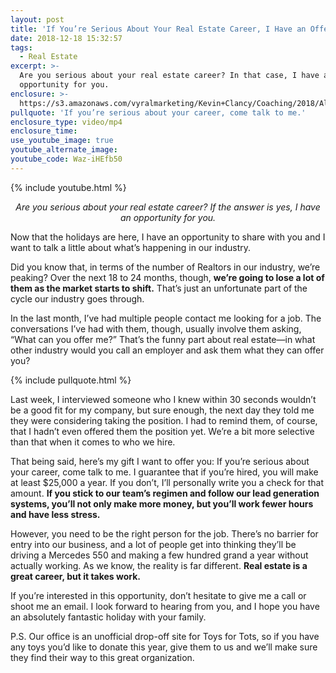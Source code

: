 ```yaml
---
layout: post
title: 'If You’re Serious About Your Real Estate Career, I Have an Offer for You'
date: 2018-12-18 15:32:57
tags:
  - Real Estate
excerpt: >-
  Are you serious about your real estate career? In that case, I have an
  opportunity for you.
enclosure: >-
  https://s3.amazonaws.com/vyralmarketing/Kevin+Clancy/Coaching/2018/Albany+Real+Estate+Agent-+Happy+holidays.mp4
pullquote: 'If you’re serious about your career, come talk to me.'
enclosure_type: video/mp4
enclosure_time:
use_youtube_image: true
youtube_alternate_image:
youtube_code: Waz-iHEfb50
---
```


{% include youtube.html %}

<p style="text-align: center;"><em>Are you serious about your real estate career? If the answer is yes, I have an opportunity for you.</em></p>

Now that the holidays are here, I have an opportunity to share with you and I want to talk a little about what’s happening in our industry.&nbsp;

Did you know that, in terms of the number of Realtors in our industry, we’re peaking? Over the next 18 to 24 months, though, **we’re going to lose a lot of them as the market starts to shift.** That’s just an unfortunate part of the cycle our industry goes through.

In the last month, I’ve had multiple people contact me looking for a job. The conversations I’ve had with them, though, usually involve them asking, “What can you offer me?” That’s the funny part about real estate—in what other industry would you call an employer and ask them what they can offer you?&nbsp;

{% include pullquote.html %}

Last week, I interviewed someone who I knew within 30 seconds wouldn’t be a good fit for my company, but sure enough, the next day they told me they were considering taking the position. I had to remind them, of course, that I hadn’t even offered them the position yet. We’re a bit more selective than that when it comes to who we hire.&nbsp;

That being said, here’s my gift I want to offer you: If you’re serious about your career, come talk to me. I guarantee that if you’re hired, you will make at least $25,000 a year. If you don’t, I’ll personally write you a check for that amount. **If you stick to our team’s regimen and follow our lead generation systems, you’ll not only make more money, but you’ll work fewer hours and have less stress.&nbsp;**

However, you need to be the right person for the job. There’s no barrier for entry into our business, and a lot of people get into thinking they’ll be driving a Mercedes 550 and making a few hundred grand a year without actually working. As we know, the reality is far different. **Real estate is a great career, but it takes work.**&nbsp;

If you’re interested in this opportunity, don’t hesitate to give me a call or shoot me an email. I look forward to hearing from you, and I hope you have an absolutely fantastic holiday with your family.

P.S. Our office is an unofficial drop-off site for Toys for Tots, so if you have any toys you’d like to donate this year, give them to us and we’ll make sure they find their way to this great organization.